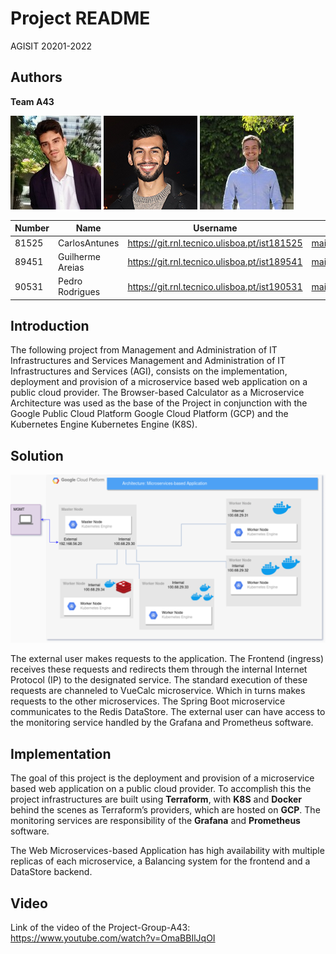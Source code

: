 # Project README

AGISIT 20201-2022

## Authors

**Team A43**

![Carlos](./assets/CarlosAntunes.jpg) ![Guilherme](./assets/Guilherme.png) ![Pedro](./assets/pedro.jpg)

| Number | Name              | Username                                     | Email                               |
| -------|-------------------|----------------------------------------------| ------------------------------------|
| 81525  | CarlosAntunes      | <https://git.rnl.tecnico.ulisboa.pt/ist181525> | <mailto:carlos.tejedor@tecnico.ulisboa.pt>   |
| 89451  | Guilherme Areias        | <https://git.rnl.tecnico.ulisboa.pt/ist189541> | <mailto:guilherme.areias@tecnico.ulisboa.pt>     |
| 90531  | Pedro Rodrigues  | <https://git.rnl.tecnico.ulisboa.pt/ist190531> | <mailto:pedronevesrodrigues@tecnico.ulisboa.pt> |


## Introduction

The following project from Management and Administration of IT Infrastructures and Services Management and Administration of IT Infrastructures and Services (AGI), consists on the implementation, deployment and provision of a microservice based web application on a public cloud provider. The Browser-based Calculator as a Microservice Architecture was used as the base of the Project in conjunction with the Google Public Cloud Platform Google Cloud Platform (GCP) and the Kubernetes Engine Kubernetes Engine (K8S).

## Solution

![Diagram](diagram.png)

The external user makes requests to the application. The Frontend (ingress) receives these requests and redirects them through the internal Internet Protocol (IP) to the designated service. The standard execution of these requests are channeled to VueCalc microservice. Which in turns makes requests to the other microservices. The Spring Boot microservice communicates to the Redis DataStore. The external user can have access to the monitoring service handled by the Grafana and Prometheus software.


## Implementation

The goal of this project is the deployment and provision of a microservice based web application on a public cloud provider. To accomplish this the project infrastructures are built using **Terraform**, with **K8S** and **Docker** behind the scenes as Terraform’s providers, which are hosted on **GCP**. The monitoring services are responsibility of the **Grafana** and **Prometheus** software.

The Web Microservices-based Application has high availability with multiple replicas of each microservice, a Balancing system for the frontend and a DataStore backend.


## Video

Link of the video of the Project-Group-A43: https://www.youtube.com/watch?v=OmaBBIlJqOI
